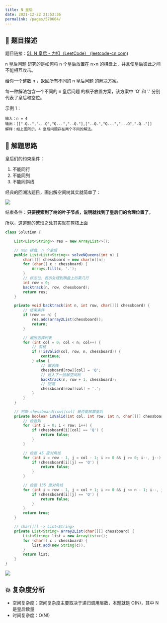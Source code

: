 ```yaml
---
title: N 皇后
date: 2021-12-22 21:53:36
permalink: /pages/570604/
---
```


## 📃 题目描述

题目链接：[51. N 皇后 - 力扣（LeetCode） (leetcode-cn.com)](https://leetcode-cn.com/problems/n-queens/)

n 皇后问题 研究的是如何将 n 个皇后放置在 n×n 的棋盘上，并且使皇后彼此之间不能相互攻击。

给你一个整数 n ，返回所有不同的 n 皇后问题 的解决方案。

每一种解法包含一个不同的 n 皇后问题 的棋子放置方案，该方案中 'Q' 和 '.' 分别代表了皇后和空位。

示例 1：

```
输入：n = 4
输出：[[".Q..","...Q","Q...","..Q."],["..Q.","Q...","...Q",".Q.."]]
解释：如上图所示，4 皇后问题存在两个不同的解法。
```

## 🔔 解题思路

皇后们的约束条件：

1. 不能同行
2. 不能同列
3. 不能同斜线

经典的回溯法题目，画出解空间树其实就简单了：

![](https://cs-wiki.oss-cn-shanghai.aliyuncs.com/img/20211222220013.png)

结束条件：**只要搜索到了树的叶子节点，说明就找到了皇后们的合理位置了**。

所以，这道题的繁琐之处其实就在剪枝上面


```java
class Solution {

    List<List<String>> res = new ArrayList<>();

    // nxn 棋盘, n 个皇后
    public List<List<String>> solveNQueens(int n) {
        char[][] chessboard = new char[n][n];
        for (char[] c : chessboard) {
            Arrays.fill(c, '.');
        }
        // 标志位，表示处理到棋盘上的第几行
        int row = 0;
        backtrack(n, row, chessboard);
        return res;
    }

    private void backtrack(int n, int row, char[][] chessboard) {
        // 结束条件
        if (row == n) {
            res.add(array2List(chessboard));
            return;
        }

        // 遍历选择列表
        for (int col = 0; col < n; col++) {
            // 剪枝
            if (!isValid(col, row, n, chessboard)) {
                continue;
            } else {
                // 做选择
                chessboard[row][col] = 'Q';
                // 进入下一层解空间树
                backtrack(n, row + 1, chessboard);
                // 回溯
                chessboard[row][col] = '.';
            }
        }
    }

    // 判断 chessboard[row][col] 是否能放置皇后
    private boolean isValid(int col, int row, int n, char[][] chessboard) {
        // 检查列
        for (int i = 0; i < row; i++) {
            if (chessboard[i][col] == 'Q') {
                return false;
            }
        }

        // 检查 45 度对角线
        for (int i = row - 1, j = col - 1; i >= 0 && j >= 0; i--, j--) {
            if (chessboard[i][j] == 'Q') {
                return false;
            }
        }

        // 检查 135 度对角线
        for (int i = row - 1, j = col + 1; i >= 0 && j <= n - 1; i--, j++) {
            if (chessboard[i][j] == 'Q') {
                return false;
            }
        }
        return true;
    }

    // char[][] -> List<String>
    private List<String> array2List(char[][] chessboard) {
        List<String> list = new ArrayList<>();
        for (char[] c : chessboard) {
            list.add(new String(c));
        }
        return list;
    }
}
```

![](https://cs-wiki.oss-cn-shanghai.aliyuncs.com/img/20211222222034.png)

## 💥 复杂度分析

- 空间复杂度：空间复杂度主要取决于递归调用层数，本题就是 O(N)，其中 N 是皇后数量
- 时间复杂度：O(N!)
